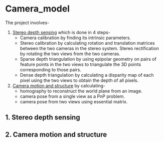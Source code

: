 # Camera_model
The project involves- 
1. [Stereo depth sensing](#1-stereo-depth-sensing) which is done in 4 steps-
   - Camera calibration by finding its intrinsic parameters.
   - Stereo calibration by calculating rotation and translation matrices between the two cameras in the stereo system. Stereo rectification by rotating the two views from the two cameras.
   - Sparse depth triangulation by using epipolar geometry on pairs of feature points in the two views to triangulate the 3D points corresponding to those pairs. 
   - Dense depth triangulation by calculating a disparity map of each pixel using the two views to obtain the depth of all pixels.
2. [Camera motion and structure](#-2-camera-motion-and-structure) by calculating- 
   - homography to reconstruct the world plane from an image.
   - camera pose from a single view as a PnP problem.
   - camera pose from two views using essential matrix.

## 1. Stereo depth sensing

## 2. Camera motion and structure
